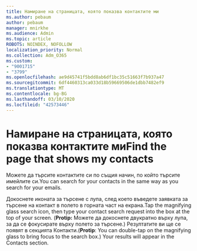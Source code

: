 ```yaml
---
title: Намиране на страницата, която показва контактите ми
ms.author: pebaum
author: pebaum
manager: mnirkhe
ms.audience: Admin
ms.topic: article
ROBOTS: NOINDEX, NOFOLLOW
localization_priority: Normal
ms.collection: Adm_O365
ms.custom:
- "9001715"
- "3799"
ms.openlocfilehash: ae9d45741f5bdd8ab6df1bc35c51663f7b937a47
ms.sourcegitcommit: 6df4460313ca033d18b59669506de1dbb7482ef9
ms.translationtype: MT
ms.contentlocale: bg-BG
ms.lasthandoff: 03/10/2020
ms.locfileid: "42573446"
---
```

# <a name="find-the-page-that-shows-my-contacts"></a><span data-ttu-id="d080c-102">Намиране на страницата, която показва контактите ми</span><span class="sxs-lookup"><span data-stu-id="d080c-102">Find the page that shows my contacts</span></span>

<span data-ttu-id="d080c-103">Можете да търсите контактите си по същия начин, по който търсите имейлите си.</span><span class="sxs-lookup"><span data-stu-id="d080c-103">You can search for your contacts in the same way as you search for your emails.</span></span>
 
<span data-ttu-id="d080c-104">Докоснете иконата за търсене с лупа, след което въведете заявката за търсене на контакт в полето в горната част на екрана.</span><span class="sxs-lookup"><span data-stu-id="d080c-104">Tap the magnifying glass search icon, then type your contact search request into the box at the top of your screen.</span></span> <span data-ttu-id="d080c-105">(**Protip:** Можете да докоснете двукратно върху лупа, за да се фокусирате върху полето за търсене.) Резултатите ви ще се появят в секцията Контакти.</span><span class="sxs-lookup"><span data-stu-id="d080c-105">(**Protip**: You can double-tap on the magnifying glass to bring focus to the search box.) Your results will appear in the Contacts section.</span></span>
